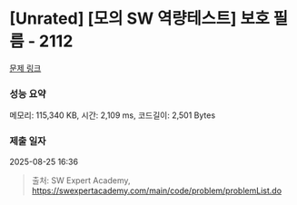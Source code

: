 # [Unrated] [모의 SW 역량테스트] 보호 필름 - 2112 

[문제 링크](https://swexpertacademy.com/main/code/problem/problemDetail.do?contestProbId=AV5V1SYKAaUDFAWu) 

### 성능 요약

메모리: 115,340 KB, 시간: 2,109 ms, 코드길이: 2,501 Bytes

### 제출 일자

2025-08-25 16:36



> 출처: SW Expert Academy, https://swexpertacademy.com/main/code/problem/problemList.do